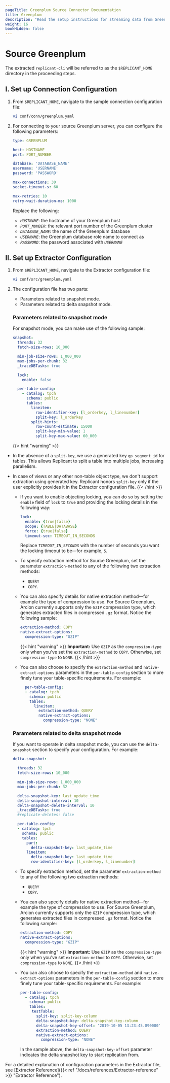 ```yaml
---
pageTitle: Greenplum Source Connector Documentation
title: Greenplum
description: "Read the setup instructions for streaming data from Greenplum Source, the analytics Postgres database."
weight: 16
bookHidden: false
---
```

# Source Greenplum

The extracted `replicant-cli` will be referred to as the `$REPLICANT_HOME` directory in the proceeding steps.

## I. Set up Connection Configuration

1. From `$REPLICANT_HOME`, navigate to the sample connection configuration file:
    ```BASH
    vi conf/conn/greenplum.yaml
    ```

2. For connecting to your source Greenplum server, you can configure the following parameters:

    ```YAML
    type: GREENPLUM

    host: HOSTNAME
    port: PORT_NUMBER

    database: 'DATABASE_NAME'
    username: 'USERNAME'
    password: 'PASSWORD'

    max-connections: 30
    socket-timeout-s: 60

    max-retries: 10
    retry-wait-duration-ms: 1000
    ```

    Replace the following:
    - *`HOSTNAME`*: the hostname of your Greenplum host
    - *`PORT_NUMBER`*: the relevant port number of the Greenplum cluster
    - *`DATABASE_NAME`*: the name of the Greenplum database
    - *`USERNAME`*: the Greenplum database role name to connect as
    - *`PASSWORD`*: the password associated with *`USERNAME`*

## II. Set up Extractor Configuration

1. From `$REPLICANT_HOME`, navigate to the Extractor configuration file:
    ```BASH
    vi conf/src/greenplum.yaml
    ```
2. The configuration file has two parts:

    - Parameters related to snapshot mode.
    - Parameters related to delta snapshot mode.

    ### Parameters related to snapshot mode
    For snapshot mode, you can make use of the following sample:

      ```YAML
      snapshot:
        threads: 32
        fetch-size-rows: 10_000

        min-job-size-rows: 1_000_000
        max-jobs-per-chunk: 32
        _traceDBTasks: true

        lock:
          enable: false

        per-table-config:
          - catalog: tpch
            schema: public
            tables:
              lineitem:
                row-identifier-key: [l_orderkey, l_linenumber]
                split-key: l_orderkey
              split-hints:
                row-count-estimate: 15000
                split-key-min-value: 1
                split-key-max-value: 60_000
      ```
      {{< hint "warning" >}}
  - In the absence of a `split-key`, we use a generated key `gp_segment_id` for tables. This allows Replicant to split a table into multiple jobs, increasing parallelism.
  - In case of views or any other non-table object type, we don't support extraction using generated key. Replicant honors `split-key` only if the user explicitly provides it in the Extractor configuration file.
    {{< /hint >}}

      - If you want to enable objecting locking, you can do so by setting the `enable` field of `lock` to `true` and providing the locking details in the following way:

        ```YAML
        lock:
          enable: {true|false}
          scope: {TABLE|DATABASE} 
          force: {true|false}
          timeout-sec: TIMEOUT_IN_SECONDS
        ```

        Replace *`TIMEOUT_IN_SECONDS`* with the number of seconds you want the locking timeout to be—for example, `5`.

      - To specify extraction method for Source Greenplum, set the parameter `extraction-method` to any of the following two extraction methods:
        - `QUERY`
        - `COPY`.

      - You can also specify details for native extraction method—for example the type of compression to use. For Source Greenplum, Arcion currently supports only the `GZIP` compression type, which generates extracted files in compressed `.gz` format. Notice the following sample:

        ```YAML
        extraction-method: COPY
        native-extract-options:
          compression-type: "GZIP"
        ```

        {{< hint "warning" >}} **Important:** Use `GZIP` as the `compression-type` only when you've set the `extraction-method` to `COPY`. Otherwise, set `compression-type` to `NONE`. {{< /hint >}}
      
      - You can also choose to specify the `extraction-method` and `native-extract-options` parameters in the `per-table-config` section to more finely tune your table-specific requirements. For example:

        ```YAML
          per-table-config:
          - catalog: tpch
            schema: public
            tables:
              lineitem:
                extraction-method: QUERY 
                native-extract-options:
                  compression-type: "NONE"
          ```
 
    ### Parameters related to delta snapshot mode
    If you want to operate in delta snapshot mode, you can use the `delta-snapshot` section to specify your configuration. For example:

    ```YAML
    delta-snapshot:

      threads: 32
      fetch-size-rows: 10_000

      min-job-size-rows: 1_000_000
      max-jobs-per-chunk: 32

      delta-snapshot-key: last_update_time
      delta-snapshot-interval: 10
      delta-snapshot-delete-interval: 10
      _traceDBTasks: true
      #replicate-deletes: false

      per-table-config:
      - catalog: tpch
        schema: public
        tables:
          part:
            delta-snapshot-key: last_update_time
          lineitem:
            delta-snapshot-key: last_update_time
            row-identifier-key: [l_orderkey, l_linenumber]
    ```

    - To specify extraction method, set the parameter `extraction-method` to any of the following two extraction methods:
        - `QUERY`
        - `COPY`.

    - You can also specify details for native extraction method—for example the type of compression to use. For Source Greenplum, Arcion currently supports only the `GZIP` compression type, which generates extracted files in compressed `.gz` format. Notice the following sample:

      ```YAML
      extraction-method: COPY
      native-extract-options:
        compression-type: "GZIP"
      ```

      {{< hint "warning" >}} **Important:** Use `GZIP` as the `compression-type` only when you've set `extraction-method` to `COPY`. Otherwise, set `compression-type` to `NONE`. {{< /hint >}}
    
    - You can also choose to specify the `extraction-method` and `native-extract-options` parameters in the `per-table-config` section to more finely tune your table-specific requirements. For example:

      ```YAML
      per-table-config:
        - catalog: tpch
          schema: public
          tables:
           testTable:
             split-key: split-key-column
             delta-snapshot-key: delta-snapshot-key-column
             delta-snapshot-key-offset: '2019-10-05 13:23:45.890000'
             extraction-method: QUERY
             native-extract-options:
               compression-type: "NONE"
      ```

      In the sample above, the `delta-snapshot-key-offset` parameter indicates the delta snapshot key to start replication from.

For a detailed explanation of configuration parameters in the Extractor file, see [Extractor Reference]({{< ref "/docs/references/Extractor-reference" >}} "Extractor Reference").